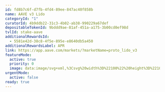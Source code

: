 ```yaml
---
id: fd8b7c6f-d7fb-4fd4-89ee-847ac40f858b
name: AAVE v3 Lido
categoryId: "1"
curatorId: 4b9ddb22-31c3-4b02-ab38-990229a67def
depositableTokenId: 9bddd9ae-81af-451a-a175-3b00cd0ef98d
tvlId: stake-aave
additionalRewardsId:
  - 5581e42d-38c8-4f5e-895e-e8640db5a450
additionalRewardsLabel: APR
link: https://app.aave.com/markets/?marketName=proto_lido_v3
featureMode:
  active: true
  priority: 0
  image: data:image/svg+xml,%3Csvg%20width%3D%22100%22%20height%3D%22100%22%20viewBox%3D%220%200%20100%20100%22%20fill%3D%22none%22%20xmlns%3D%22http%3A%2F%2Fwww.w3.org%2F2000%2Fsvg%22%3E%0A%3Cpath%20d%3D%22M78.091%2048.4123L54.1994%2062.3698C50.5657%2064.4915%2044.6576%2064.4915%2041.0005%2062.3698L16.9514%2048.4123C13.2943%2046.2885%2013.2752%2042.8493%2016.9089%2040.7256L40.8005%2026.768C44.4343%2024.6463%2050.3423%2024.6463%2053.9994%2026.768L78.0485%2040.7256C81.7056%2042.8493%2081.7248%2046.2885%2078.091%2048.4123Z%22%20fill%3D%22url(%23paint0_linear_16646_252000)%22%2F%3E%0A%3Cpath%20d%3D%22M80.7954%2044.7842C80.7933%2044.8308%2080.789%2044.8773%2080.7848%2044.9239C80.7805%2044.9641%2080.7741%2045.0043%2080.7699%2045.0445C80.7635%2045.091%2080.7571%2045.1376%2080.7486%2045.1841C80.7401%2045.2244%2080.7316%2045.2667%2080.7231%2045.3069C80.7125%2045.3513%2080.7018%2045.3979%2080.6891%2045.4423C80.6784%2045.4825%2080.6657%2045.5248%2080.6529%2045.565C80.638%2045.6095%2080.6232%2045.6539%2080.6083%2045.7005C80.5934%2045.7407%2080.5785%2045.7809%2080.5636%2045.8211C80.5445%2045.8676%2080.5254%2045.9142%2080.5041%2045.9629C80.4871%2046.0031%2080.468%2046.0412%2080.4488%2046.0793C80.4254%2046.1258%2080.4021%2046.1724%2080.3765%2046.2189C80.3553%2046.257%2080.3362%2046.2951%2080.3128%2046.3311C80.2809%2046.3861%2080.2468%2046.4411%2080.2107%2046.4961C80.1894%2046.53%2080.1682%2046.5638%2080.1448%2046.5956C80.1023%2046.6548%2080.0576%2046.7162%2080.013%2046.7755C79.9939%2046.8008%2079.9747%2046.8284%2079.9535%2046.8537C79.8791%2046.949%2079.7961%2047.0421%2079.7111%2047.1352C79.6898%2047.1585%2079.6664%2047.1817%2079.643%2047.205C79.575%2047.2749%2079.5048%2047.3447%2079.4304%2047.4145C79.3964%2047.4463%2079.3645%2047.478%2079.3284%2047.5076C79.2837%2047.5478%2079.2391%2047.5859%2079.1945%2047.624C79.1519%2047.66%2079.1094%2047.696%2079.0669%2047.7298C79.0201%2047.7679%2078.9712%2047.806%2078.9202%2047.8441C78.8755%2047.8779%2078.8288%2047.9139%2078.782%2047.9478C78.731%2047.9837%2078.6778%2048.0218%2078.6247%2048.0578C78.5758%2048.0917%2078.5269%2048.1255%2078.4758%2048.1594C78.4206%2048.1954%2078.3632%2048.2313%2078.3057%2048.2652C78.2335%2048.3096%2078.1633%2048.3541%2078.0889%2048.3964L78.0719%2054.2432L78.0889%2048.3985L54.2131%2062.2082L54.1769%2091.5707L54.2131%2062.2103C54.0727%2062.2907%2053.9303%2062.3669%2053.7836%2062.4431C53.7411%2062.4642%2053.6985%2062.4854%2053.6582%2062.5065C53.5433%2062.5637%2053.4285%2062.6166%2053.3116%2062.6695C53.2733%2062.6864%2053.2351%2062.7055%2053.1947%2062.7224C53.0416%2062.788%2052.8864%2062.8515%2052.7291%2062.9107C52.7014%2062.9213%2052.6738%2062.9298%2052.6461%2062.9403C52.5122%2062.989%2052.3783%2063.0377%2052.2401%2063.0821C52.1848%2063.1012%2052.1274%2063.1181%2052.0721%2063.1371C51.9977%2063.1604%2051.9212%2063.1837%2051.8446%2063.207C51.7808%2063.226%2051.717%2063.2451%2051.6511%2063.262C51.5746%2063.2832%2051.4959%2063.3043%2051.4194%2063.3234C51.3535%2063.3403%2051.2897%2063.3572%2051.2238%2063.372C51.1451%2063.3911%2051.0643%2063.4101%2050.9857%2063.4271C50.9198%2063.4419%2050.856%2063.4567%2050.7901%2063.4694C50.7093%2063.4863%2050.6264%2063.5011%2050.5456%2063.518C50.4839%2063.5307%2050.4223%2063.5413%2050.3585%2063.5519C50.1841%2063.5836%2050.0077%2063.6112%2049.8312%2063.6365C49.8057%2063.6408%2049.7802%2063.6429%2049.7568%2063.645C49.6016%2063.6662%2049.4485%2063.6831%2049.2912%2063.7C49.2317%2063.7064%2049.1721%2063.7127%2049.1147%2063.717C49.0148%2063.7254%2048.9149%2063.7339%2048.8128%2063.7424C48.7512%2063.7466%2048.6874%2063.7508%2048.6257%2063.755C48.5216%2063.7614%2048.4153%2063.7656%2048.3111%2063.7699C48.2537%2063.772%2048.1941%2063.7762%2048.1367%2063.7762C48.0453%2063.7783%2047.9539%2063.7804%2047.8646%2063.7804C47.8008%2063.7804%2047.737%2063.7826%2047.6732%2063.7826C47.5754%2063.7826%2047.4798%2063.7826%2047.382%2063.7804C47.3246%2063.7804%2047.2672%2063.7804%2047.2098%2063.7783C47.1205%2063.7762%2047.0312%2063.772%2046.9419%2063.7677C46.8802%2063.7656%2046.8186%2063.7635%2046.7569%2063.7593C46.6612%2063.755%2046.5656%2063.7466%2046.4699%2063.7402C46.4146%2063.736%2046.3593%2063.7339%2046.3062%2063.7297C46.1914%2063.7212%2046.0787%2063.7085%2045.9639%2063.6958C45.9277%2063.6916%2045.8916%2063.6894%2045.8576%2063.6852C45.7088%2063.6683%2045.5599%2063.6492%2045.4111%2063.6281C45.3877%2063.6238%2045.3643%2063.6217%2045.3409%2063.6175C45.2134%2063.5985%2045.0858%2063.5794%2044.9583%2063.5583C44.9051%2063.5498%2044.8541%2063.5392%2044.8009%2063.5286C44.7052%2063.5117%2044.6074%2063.4927%2044.5118%2063.4736C44.4607%2063.463%2044.4118%2063.4524%2044.3629%2063.4419C44.2588%2063.4186%2044.1546%2063.3953%2044.0504%2063.372C43.993%2063.3572%2043.9356%2063.3424%2043.8761%2063.3276C43.7825%2063.3043%2043.6869%2063.2789%2043.5933%2063.2535C43.5402%2063.2387%2043.487%2063.2239%2043.4339%2063.2091C43.285%2063.1668%2043.1383%2063.1202%2042.9938%2063.0737C42.9682%2063.0652%2042.9406%2063.0567%2042.9151%2063.0483C42.7471%2062.9911%2042.5834%2062.9319%2042.4218%2062.8684C42.3878%2062.8557%2042.3538%2062.8409%2042.3198%2062.8282C42.1093%2062.7436%2041.9031%2062.6547%2041.7011%2062.5595C41.682%2062.551%2041.6607%2062.5404%2041.6416%2062.5298C41.4311%2062.4283%2041.227%2062.3224%2041.0293%2062.2082L16.994%2048.3964C15.1549%2047.3405%2014.2365%2045.9523%2014.2407%2044.5684L14.1961%2076.7834C14.1918%2078.1673%2015.1103%2079.5555%2016.9493%2080.6114L16.9876%2050.1908L16.9493%2080.6136L40.9825%2094.4232C41.1802%2094.5375%2041.3864%2094.6433%2041.5948%2094.7449C41.6139%2094.7555%2041.6352%2094.7639%2041.6543%2094.7745C41.8563%2094.8697%2042.0625%2094.9586%2042.273%2095.0433C42.2922%2095.0496%2042.3092%2095.0602%2042.3262%2095.0665C42.3411%2095.0729%2042.3581%2095.0771%2042.3729%2095.0835C42.5345%2095.1469%2042.7004%2095.2062%2042.8662%2095.2633C42.8917%2095.2718%2042.9172%2095.2803%2042.9427%2095.2887C43.0873%2095.3374%2043.2361%2095.3818%2043.385%2095.4263C43.4105%2095.4326%2043.4339%2095.4411%2043.4594%2095.4495C43.487%2095.458%2043.5168%2095.4644%2043.5444%2095.4728C43.638%2095.4982%2043.7315%2095.5236%2043.8272%2095.5469C43.8846%2095.5617%2043.942%2095.5765%2043.9994%2095.5892C44.1036%2095.6146%2044.2077%2095.6379%2044.3119%2095.659C44.3523%2095.6675%2044.3906%2095.6781%2044.4289%2095.6865C44.4395%2095.6887%2044.4501%2095.6908%2044.4608%2095.6929C44.5564%2095.7119%2044.6542%2095.731%2044.7499%2095.7479C44.8009%2095.7564%2044.8541%2095.767%2044.9051%2095.7775C45.0327%2095.7987%2045.1602%2095.8199%2045.2878%2095.8368C45.3091%2095.8389%2045.3303%2095.8431%2045.3516%2095.8474C45.3516%2095.8474%2045.3537%2095.8474%2045.3558%2095.8474C45.5047%2095.8685%2045.6514%2095.8876%2045.8023%2095.9045C45.8384%2095.9087%2045.8746%2095.9109%2045.9086%2095.9151C46.0213%2095.9278%2046.1361%2095.9384%2046.2509%2095.9489C46.253%2095.9489%2046.2573%2095.9489%2046.2594%2095.9489C46.3126%2095.9532%2046.3657%2095.9553%2046.4189%2095.9595C46.5145%2095.9659%2046.6081%2095.9743%2046.7038%2095.9786C46.7675%2095.9828%2046.8313%2095.9828%2046.8951%2095.987C46.9823%2095.9913%2047.0694%2095.9955%2047.1566%2095.9976C47.163%2095.9976%2047.1715%2095.9976%2047.1779%2095.9976C47.2289%2095.9976%2047.2799%2095.9976%2047.331%2095.9976C47.4266%2095.9976%2047.5244%2095.9997%2047.6201%2095.9997C47.6839%2095.9997%2047.7477%2095.9997%2047.8114%2095.9976C47.9029%2095.9976%2047.9922%2095.9955%2048.0836%2095.9934C48.1006%2095.9934%2048.1176%2095.9934%2048.1346%2095.9934C48.1771%2095.9934%2048.2197%2095.9892%2048.2622%2095.987C48.3664%2095.9828%2048.4705%2095.9786%2048.5747%2095.9722C48.6385%2095.968%2048.7001%2095.9638%2048.7639%2095.9595C48.8639%2095.9532%2048.9638%2095.9447%2049.0637%2095.9341C49.0977%2095.9299%2049.1339%2095.9299%2049.1679%2095.9257C49.1913%2095.9235%2049.2168%2095.9193%2049.2402%2095.9172C49.3954%2095.9003%2049.5506%2095.8833%2049.7058%2095.8622C49.7313%2095.858%2049.7568%2095.8558%2049.7802%2095.8537C49.9567%2095.8283%2050.1331%2095.8008%2050.3075%2095.7691C50.3245%2095.767%2050.3393%2095.7648%2050.3564%2095.7606C50.4031%2095.7521%2050.4478%2095.7416%2050.4946%2095.7331C50.5775%2095.7183%2050.6583%2095.7014%2050.7391%2095.6844C50.805%2095.6717%2050.8709%2095.6569%2050.9368%2095.6421C51.0176%2095.6252%2051.0962%2095.6061%2051.1749%2095.5871C51.2408%2095.5723%2051.3046%2095.5554%2051.3705%2095.5384C51.4492%2095.5194%2051.5257%2095.4982%2051.6022%2095.4771C51.666%2095.4601%2051.7319%2095.4411%2051.7957%2095.422C51.8722%2095.3988%2051.9467%2095.3776%2052.0232%2095.3522C52.0551%2095.3416%2052.0891%2095.3332%2052.1231%2095.3226C52.1465%2095.3141%2052.1699%2095.3056%2052.1933%2095.2972C52.3294%2095.2527%2052.4633%2095.2062%2052.5972%2095.1554C52.6249%2095.1448%2052.6546%2095.1364%2052.6823%2095.1258C52.8396%2095.0665%2052.9948%2095.003%2053.1479%2094.9375C53.1883%2094.9205%2053.2266%2094.9015%2053.267%2094.8845C53.3839%2094.8316%2053.4987%2094.7787%2053.6135%2094.7216C53.656%2094.7004%2053.6985%2094.6793%2053.7411%2094.6581C53.8878%2094.5841%2054.0302%2094.5079%2054.1705%2094.4275L78.0485%2080.6178C78.0868%2080.5945%2078.125%2080.5712%2078.1612%2080.5501C78.1973%2080.5289%2078.2292%2080.5078%2078.2632%2080.4866C78.3206%2080.4506%2078.378%2080.4168%2078.4333%2080.3808C78.4843%2080.3469%2078.5332%2080.3131%2078.5821%2080.2792C78.6353%2080.2432%2078.6884%2080.2073%2078.7395%2080.1692C78.7862%2080.1353%2078.833%2080.0993%2078.8777%2080.0655C78.9266%2080.0274%2078.9755%2079.9893%2079.0244%2079.9512C79.069%2079.9152%2079.1115%2079.8814%2079.1519%2079.8454C79.1987%2079.8073%2079.2433%2079.7671%2079.2859%2079.729C79.3029%2079.7121%2079.3241%2079.6973%2079.3411%2079.6804C79.3581%2079.6656%2079.3709%2079.6486%2079.3879%2079.6338C79.4623%2079.564%2079.5325%2079.4941%2079.6005%2079.4243C79.6239%2079.401%2079.6473%2079.3778%2079.6686%2079.3545C79.7536%2079.2614%2079.8344%2079.1683%2079.9109%2079.073C79.9152%2079.0688%2079.9173%2079.0646%2079.9216%2079.0603C79.9386%2079.0392%2079.9535%2079.0159%2079.9705%2078.9947C80.0151%2078.9355%2080.0598%2078.8762%2080.1023%2078.8149C80.1257%2078.781%2080.1469%2078.7493%2080.1682%2078.7154C80.2043%2078.6604%2080.2383%2078.6054%2080.2702%2078.5504C80.2787%2078.5356%2080.2894%2078.5207%2080.2979%2078.5059C80.3106%2078.4826%2080.3213%2078.4615%2080.3319%2078.4382C80.3574%2078.3917%2080.3808%2078.3451%2080.4042%2078.2985C80.4233%2078.2605%2080.4425%2078.2202%2080.4595%2078.1822C80.4807%2078.1356%2080.4999%2078.0891%2080.519%2078.0404C80.5275%2078.0192%2080.5381%2077.9981%2080.5466%2077.9769C80.553%2077.9579%2080.5594%2077.9388%2080.5658%2077.9198C80.5828%2077.8753%2080.5955%2077.8309%2080.6104%2077.7843C80.6232%2077.7441%2080.6359%2077.7018%2080.6466%2077.6616C80.6593%2077.6172%2080.6699%2077.5706%2080.6806%2077.5262C80.687%2077.5008%2080.6933%2077.4775%2080.6976%2077.4521C80.7018%2077.4352%2080.7018%2077.4182%2080.7061%2077.4034C80.7146%2077.3569%2080.721%2077.3103%2080.7273%2077.2638C80.7337%2077.2236%2080.738%2077.1834%2080.7422%2077.141C80.7465%2077.0945%2080.7507%2077.0479%2080.7529%2077.0014C80.7529%2076.9739%2080.7571%2076.9464%2080.7592%2076.9188C80.7592%2076.8913%2080.7592%2076.8638%2080.7592%2076.8363L80.8039%2044.6213C80.8039%2044.6763%2080.7996%2044.7292%2080.7975%2044.7842H80.7954Z%22%20fill%3D%22url(%23paint1_linear_16646_252000)%22%2F%3E%0A%3Cpath%20d%3D%22M77.1782%2031.6537C77.1782%2031.8059%2077.168%2031.9581%2077.1578%2032.1069C77.151%2032.2353%2077.1442%2032.3672%2077.1306%2032.4957C77.1204%2032.6073%2077.1034%2032.7223%2077.0864%2032.8339C77.0695%2032.9624%2077.0491%2033.0909%2077.0253%2033.2193C77.0049%2033.3343%2076.9777%2033.4459%2076.9539%2033.5609C76.9267%2033.686%2076.8961%2033.8111%2076.8622%2033.9362C76.8316%2034.0512%2076.7976%2034.1628%2076.7636%2034.2777C76.7262%2034.4028%2076.6854%2034.528%2076.6379%2034.6497C76.5971%2034.7613%2076.5563%2034.8729%2076.5121%2034.9845C76.4612%2035.1163%2076.4034%2035.2448%2076.3456%2035.3767C76.298%2035.4849%2076.2471%2035.5931%2076.1927%2035.7013C76.1281%2035.8298%2076.0601%2035.9583%2075.9922%2036.0902C75.9344%2036.195%2075.8766%2036.2998%2075.8189%2036.4013C75.7305%2036.5534%2075.632%2036.7056%2075.5334%2036.8578C75.4722%2036.9491%2075.4145%2037.0438%2075.3533%2037.1351C75.2377%2037.3041%2075.112%2037.4698%2074.9863%2037.6355C74.9285%2037.7133%2074.8741%2037.791%2074.813%2037.8688C74.7824%2037.906%2074.7518%2037.9398%2074.7246%2037.977C74.5887%2038.1427%2074.4493%2038.305%2074.3032%2038.4707C74.2624%2038.5147%2074.225%2038.562%2074.1809%2038.606C74.0075%2038.7953%2073.8274%2038.9813%2073.6405%2039.1673C73.6065%2039.2011%2073.5726%2039.2315%2073.5352%2039.2654C73.3925%2039.404%2073.2429%2039.5393%2073.09%2039.6779C72.9677%2039.7861%2072.8419%2039.8943%2072.7162%2040.0025C72.5972%2040.1006%2072.4817%2040.202%2072.3594%2040.3001C72.2268%2040.4049%2072.0909%2040.5131%2071.9516%2040.6179C71.8258%2040.716%2071.6967%2040.8107%2071.5675%2040.9054C71.4248%2041.0102%2071.2787%2041.1116%2071.1292%2041.2131C70.9932%2041.3077%2070.8573%2041.399%2070.7146%2041.4903C70.5616%2041.5918%2070.4019%2041.6898%2070.2456%2041.7879C70.0485%2041.9096%2069.8514%2042.0348%2069.6441%2042.1531C69.2567%2042.3763%2068.8557%2042.5893%2068.4513%2042.7956C68.3357%2042.8564%2068.2168%2042.9139%2068.0978%2042.9714C67.7818%2043.127%2067.4623%2043.2757%2067.1361%2043.4211C67.0274%2043.4685%2066.9186%2043.5192%2066.8065%2043.5699C66.3817%2043.7525%2065.9501%2043.9284%2065.5117%2044.0941C65.4335%2044.1245%2065.3554%2044.1482%2065.2772%2044.1786C64.9068%2044.3172%2064.5296%2044.4457%2064.1524%2044.5708C63.996%2044.6216%2063.8397%2044.6723%2063.6834%2044.723C63.4761%2044.7872%2063.2654%2044.8515%2063.0513%2044.9157C62.8712%2044.9665%2062.6945%2045.0206%2062.5144%2045.0679C62.3003%2045.1254%2062.0862%2045.1829%2061.8687%2045.2404C61.6886%2045.2877%2061.5051%2045.3317%2061.3249%2045.3756C61.1041%2045.4297%2060.8832%2045.4771%2060.6623%2045.5278C60.4788%2045.5684%2060.2986%2045.6089%2060.1151%2045.6461C59.8909%2045.6935%2059.6632%2045.7374%2059.4355%2045.778C59.2622%2045.8118%2059.0888%2045.8456%2058.9155%2045.8761C58.4296%2045.9606%2057.9402%2046.0418%2057.4474%2046.1094C57.3761%2046.1195%2057.3081%2046.1263%2057.2367%2046.1364C56.8086%2046.1939%2056.377%2046.2446%2055.9454%2046.2886C55.7823%2046.3055%2055.6157%2046.3224%2055.4492%2046.3359C55.1706%2046.363%2054.8919%2046.3833%2054.6132%2046.4036C54.4399%2046.4171%2054.2632%2046.4306%2054.0899%2046.4408C53.7976%2046.4577%2053.5088%2046.4712%2053.2165%2046.4847C53.0534%2046.4915%2052.8903%2046.4983%2052.7271%2046.505C52.4757%2046.5118%2052.2208%2046.5152%2051.9693%2046.5185C51.7926%2046.5185%2051.6159%2046.5253%2051.4392%2046.5253C51.1707%2046.5253%2050.8988%2046.5219%2050.6304%2046.5185C50.4707%2046.5185%2050.3109%2046.5185%2050.1512%2046.5118C49.9031%2046.505%2049.6551%2046.4949%2049.407%2046.4813C49.2337%2046.4746%2049.0637%2046.4678%2048.8904%2046.4611C48.622%2046.4475%2048.3569%2046.4272%2048.0884%2046.407C47.9355%2046.3968%2047.7826%2046.3867%2047.633%2046.3765C47.3068%2046.3495%2046.984%2046.3157%2046.6577%2046.2818C46.566%2046.2717%2046.4742%2046.2649%2046.3859%2046.2548C45.9713%2046.2074%2045.5567%2046.1567%2045.1455%2046.0992C45.0775%2046.0891%2045.0095%2046.079%2044.9416%2046.0688C44.5915%2046.0181%2044.2415%2045.964%2043.8915%2045.9031C43.7453%2045.8794%2043.5992%2045.849%2043.4497%2045.822C43.1812%2045.7746%2042.9161%2045.7239%2042.6511%2045.6698C42.5117%2045.6427%2042.3724%2045.6089%2042.2365%2045.5785C41.9442%2045.5143%2041.652%2045.45%2041.3631%2045.3824C41.2034%2045.3452%2041.0437%2045.3012%2040.8839%2045.264C40.6189%2045.1964%2040.3572%2045.1288%2040.0955%2045.0578C39.946%2045.0172%2039.7999%2044.9732%2039.6537%2044.9326C39.2391%2044.8143%2038.8313%2044.6858%2038.4269%2044.5539C38.3556%2044.5303%2038.2842%2044.51%2038.2128%2044.4863C37.7473%2044.3307%2037.2919%2044.1617%2036.8433%2043.9892C36.6598%2043.9182%2036.4797%2043.8438%2036.2996%2043.7694C36.1568%2043.7119%2036.0107%2043.6511%2035.868%2043.5902C35.6641%2043.5023%2035.467%2043.4144%2035.2665%2043.3231C35.1339%2043.2622%2035.0014%2043.2047%2034.8723%2043.1439C34.6548%2043.0424%2034.4407%2042.9342%2034.2266%2042.826C34.1212%2042.7719%2034.0125%2042.7212%2033.9071%2042.6671C33.5911%2042.5014%2033.2785%2042.3323%2032.9726%2042.1565C29.4553%2040.1378%2027.1512%2037.6828%2026.057%2035.096C25.8565%2034.626%2025.7002%2034.1492%2025.5812%2033.6725C25.5234%2033.4324%2025.4725%2033.1957%2025.4317%2032.9556C25.3535%2032.4754%2025.3127%2031.9953%2025.3161%2031.5117L25.2448%2056.0441C25.2346%2059.8955%2027.7867%2063.7503%2032.9012%2066.6888C33.2071%2066.8647%2033.5197%2067.0337%2033.8358%2067.1994C33.9411%2067.2535%2034.0499%2067.3042%2034.1552%2067.3583C34.3693%2067.4666%2034.5834%2067.5748%2034.8009%2067.6762C34.93%2067.7371%2035.0626%2067.7946%2035.1951%2067.8554C35.3956%2067.9467%2035.5927%2068.038%2035.7966%2068.1225C35.9394%2068.1834%2036.0821%2068.2409%2036.2282%2068.3018C36.3675%2068.3592%2036.5001%2068.4167%2036.6394%2068.4708C36.6836%2068.4877%2036.7278%2068.5013%2036.7719%2068.5182C37.2239%2068.694%2037.6793%2068.8597%2038.1415%2069.0152C38.2128%2069.0389%2038.2842%2069.0592%2038.3556%2069.0829C38.76%2069.2148%2039.1678%2069.3433%2039.5824%2069.4616C39.6503%2069.4819%2039.7183%2069.5056%2039.7863%2069.5258C39.8644%2069.5495%2039.946%2069.5664%2040.0242%2069.5901C40.2858%2069.6611%2040.5475%2069.7321%2040.8126%2069.7964C40.9723%2069.8369%2041.132%2069.8775%2041.2917%2069.9147C41.5806%2069.9823%2041.8729%2070.0466%2042.1651%2070.1108C42.2739%2070.1345%2042.3826%2070.1616%2042.4914%2070.1852C42.5219%2070.192%2042.5525%2070.1954%2042.5797%2070.2021C42.8448%2070.2562%2043.1132%2070.3036%2043.3783%2070.3543C43.5244%2070.3814%2043.6706%2070.4118%2043.8167%2070.4355C44.1633%2070.4963%2044.5134%2070.5504%2044.8668%2070.6011C44.9314%2070.6113%2044.9959%2070.6214%2045.0605%2070.6316C45.0605%2070.6316%2045.0673%2070.6316%2045.0707%2070.6316C45.4819%2070.6891%2045.8965%2070.7432%2046.3111%2070.7871C46.4096%2070.7973%2046.5082%2070.804%2046.6067%2070.8176C46.9228%2070.8514%2047.2388%2070.8818%2047.5583%2070.9089C47.5651%2070.9089%2047.5753%2070.9089%2047.5821%2070.9089C47.7248%2070.919%2047.8709%2070.9291%2048.0137%2070.9393C48.2821%2070.9596%2048.5472%2070.9799%2048.8157%2070.9934C48.989%2071.0035%2049.1589%2071.0069%2049.3322%2071.0137C49.5803%2071.0238%2049.8284%2071.0373%2050.0764%2071.0441C50.0968%2071.0441%2050.1172%2071.0441%2050.1376%2071.0441C50.2769%2071.0475%2050.4163%2071.0441%2050.5556%2071.0475C50.8241%2071.0509%2051.0959%2071.0576%2051.3644%2071.0543C51.5411%2071.0543%2051.7178%2071.0509%2051.8946%2071.0475C52.146%2071.0441%2052.3975%2071.0407%2052.6524%2071.034C52.7%2071.034%2052.7441%2071.034%2052.7917%2071.034C52.9107%2071.0306%2053.0262%2071.0204%2053.1451%2071.0171C53.4374%2071.0035%2053.7263%2070.99%2054.0185%2070.9731C54.1952%2070.963%2054.3686%2070.9494%2054.5419%2070.9359C54.8205%2070.9156%2055.0992%2070.8919%2055.3779%2070.8683C55.4764%2070.8581%2055.5716%2070.8548%2055.6701%2070.8446C55.7381%2070.8378%2055.806%2070.8277%2055.874%2070.8209C56.3056%2070.777%2056.7372%2070.7263%2057.1654%2070.6688C57.2367%2070.6586%2057.3081%2070.6519%2057.3761%2070.6417C57.8688%2070.5741%2058.3582%2070.4929%2058.8442%2070.4084C58.8883%2070.4016%2058.9359%2070.3949%2058.9801%2070.3881C59.1092%2070.3644%2059.235%2070.3374%2059.3641%2070.3137C59.5918%2070.2698%2059.8195%2070.2258%2060.0438%2070.1818C60.2273%2070.1446%2060.4108%2070.1041%2060.5943%2070.0635C60.8152%2070.0128%2061.0361%2069.9654%2061.257%2069.9113C61.4405%2069.8674%2061.6206%2069.82%2061.8007%2069.7761C62.0182%2069.722%2062.2323%2069.6645%2062.4464%2069.6036C62.6265%2069.5529%2062.8066%2069.5022%2062.9833%2069.4515C63.194%2069.3906%2063.4047%2069.3263%2063.6154%2069.2587C63.7072%2069.2317%2063.7989%2069.2046%2063.8907%2069.1742C63.9553%2069.1539%2064.0198%2069.1268%2064.0844%2069.1065C64.465%2068.9814%2064.8388%2068.8496%2065.2093%2068.7143C65.2874%2068.6872%2065.3656%2068.6602%2065.4437%2068.6298C65.8821%2068.4641%2066.3137%2068.2882%2066.7385%2068.1056C66.8507%2068.0583%2066.956%2068.0076%2067.0681%2067.9569C67.3944%2067.8115%2067.7138%2067.6627%2068.0299%2067.5071C68.1488%2067.4496%2068.2678%2067.3922%2068.3833%2067.3313C68.7877%2067.125%2069.1887%2066.912%2069.5761%2066.6888C69.6815%2066.628%2069.7868%2066.5637%2069.8922%2066.5028C69.9907%2066.4454%2070.0825%2066.3811%2070.1776%2066.3236C70.3373%2066.2256%2070.4937%2066.1275%2070.6466%2066.0261C70.7893%2065.9348%2070.9253%2065.8401%2071.0612%2065.7454C71.2107%2065.644%2071.3568%2065.5425%2071.4996%2065.4377C71.6321%2065.343%2071.7579%2065.2449%2071.887%2065.1503C72.0229%2065.0454%2072.1623%2064.9406%2072.2914%2064.8358C72.4137%2064.7377%2072.5327%2064.6397%2072.6482%2064.5382C72.774%2064.43%2072.8997%2064.3218%2073.022%2064.2136C73.073%2064.1696%2073.1274%2064.1257%2073.175%2064.0784C73.2735%2063.9871%2073.3687%2063.8924%2073.4672%2063.8011C73.5012%2063.7673%2073.5386%2063.7368%2073.5726%2063.703C73.7595%2063.517%2073.9396%2063.3311%2074.1129%2063.1417C74.1537%2063.0977%2074.1945%2063.0504%2074.2352%2063.0064C74.3814%2062.8441%2074.5207%2062.6784%2074.6566%2062.5127C74.6872%2062.4755%2074.7178%2062.4417%2074.745%2062.4045C74.7586%2062.3876%2074.7722%2062.3707%2074.7858%2062.3538C74.8333%2062.293%2074.8741%2062.2321%2074.9217%2062.1712C75.0474%2062.0055%2075.1732%2061.8398%2075.2887%2061.6708C75.3533%2061.5795%2075.4111%2061.4848%2075.4688%2061.3935C75.5674%2061.2413%2075.6625%2061.0892%2075.7543%2060.937C75.7781%2060.8964%2075.8087%2060.8525%2075.8325%2060.8119C75.8664%2060.751%2075.897%2060.6868%2075.931%2060.6225C76.0024%2060.494%2076.0669%2060.3655%2076.1315%2060.2337C76.1859%2060.1254%2076.2369%2060.0172%2076.2844%2059.909C76.3422%2059.7805%2076.3966%2059.6487%2076.451%2059.5168C76.4747%2059.4593%2076.5019%2059.4018%2076.5257%2059.341C76.5461%2059.2869%2076.5597%2059.2361%2076.5767%2059.182C76.6209%2059.0569%2076.6617%2058.9318%2076.7024%2058.8067C76.7364%2058.6917%2076.7704%2058.5801%2076.801%2058.4652C76.835%2058.34%2076.8656%2058.2149%2076.8927%2058.0898C76.9097%2058.0222%2076.9301%2057.9546%2076.9437%2057.8869C76.9539%2057.8396%2076.9573%2057.7956%2076.9641%2057.7483C76.9879%2057.6198%2077.0083%2057.4913%2077.0253%2057.3628C77.0423%2057.2512%2077.0559%2057.1363%2077.0695%2057.0247C77.083%2056.8962%2077.0898%2056.7643%2077.0966%2056.6358C77.1%2056.5614%2077.1102%2056.4836%2077.1136%2056.4092C77.1136%2056.3349%2077.117%2056.2571%2077.117%2056.1827L77.1884%2031.6504L77.1782%2031.6537Z%22%20fill%3D%22url(%23paint2_linear_16646_252000)%22%2F%3E%0A%3Cpath%20d%3D%22M69.5253%2021.0087C59.3642%2015.169%2042.9401%2015.169%2032.8436%2021.0087C27.8039%2023.9235%2025.2925%2027.7412%2025.3061%2031.5622C25.3061%2031.7955%2025.3163%2032.0254%2025.3367%2032.2554C25.3469%2032.3737%2025.3571%2032.4921%2025.3741%2032.6138C25.391%2032.7626%2025.4148%2032.9148%2025.442%2033.0635C25.4556%2033.1515%2025.476%2033.2428%2025.493%2033.3307C25.5406%2033.5708%2025.6017%2033.8075%2025.6731%2034.0442C25.7411%2034.2775%2025.8192%2034.5074%2025.9042%2034.7374C25.9484%2034.8523%2025.9959%2034.9707%2026.0469%2035.089C26.0537%2035.1059%2026.0605%2035.1262%2026.0707%2035.1431C26.0979%2035.2108%2026.1319%2035.2818%2026.1625%2035.3494C26.1964%2035.4238%2026.2304%2035.4982%2026.2678%2035.5726C26.329%2035.7044%2026.397%2035.8363%2026.4717%2035.9716C26.5261%2036.0764%2026.5873%2036.1846%2026.6484%2036.2928C26.6552%2036.2996%2026.6586%2036.3063%2026.662%2036.3131C26.7334%2036.4382%2026.8115%2036.5667%2026.8931%2036.6918C26.9509%2036.7831%2027.0087%2036.8744%2027.0698%2036.9623C27.148%2037.0807%2027.2261%2037.1957%2027.3111%2037.3106C27.4029%2037.4391%2027.498%2037.5642%2027.5966%2037.6927C27.6747%2037.7874%2027.7495%2037.8855%2027.8311%2037.9802C27.8378%2037.9869%2027.8446%2037.9971%2027.8514%2038.0038C27.9534%2038.1323%2028.0621%2038.254%2028.1777%2038.3825C28.7826%2039.0622%2029.4826%2039.7182%2030.2813%2040.3505C30.373%2040.4215%2030.4614%2040.4892%2030.5531%2040.5602C30.9167%2040.8375%2031.3008%2041.1114%2031.7018%2041.3751C31.8105%2041.4495%2031.9227%2041.5205%2032.0348%2041.5915C32.3339%2041.7843%2032.6431%2041.9702%2032.9625%2042.1528C33.2786%2042.3354%2033.6048%2042.5113%2033.9345%2042.6837C34.1316%2042.7852%2034.3355%2042.89%2034.5394%2042.9847C34.6447%2043.0388%2034.7535%2043.0895%2034.8622%2043.1402C34.9914%2043.2011%2035.1273%2043.2586%2035.2564%2043.3194C35.2904%2043.333%2035.321%2043.3465%2035.355%2043.3634C35.6166%2043.4817%2035.8817%2043.5967%2036.1536%2043.7083C36.1978%2043.7286%2036.2453%2043.7489%2036.2895%2043.7658C36.4696%2043.8402%2036.6531%2043.9146%2036.8367%2043.9856C37.0609%2044.0735%2037.2886%2044.158%2037.5163%2044.2392C37.6013%2044.2696%2037.6862%2044.3001%2037.7712%2044.3305C37.8663%2044.3643%2037.9581%2044.3981%2038.0533%2044.4286C38.1042%2044.4455%2038.1552%2044.4657%2038.2062%2044.4827C38.2775%2044.5063%2038.3489%2044.5266%2038.4203%2044.5503C38.4373%2044.557%2038.4543%2044.5604%2038.4679%2044.5638C38.8145%2044.6788%2039.1645%2044.787%2039.5179%2044.8918C39.5621%2044.9053%2039.6029%2044.9189%2039.6471%2044.9324C39.7422%2044.9594%2039.8374%2044.9865%2039.9325%2045.0135C40.1976%2045.0879%2040.4627%2045.1556%2040.7311%2045.2266C40.7821%2045.2367%2040.8297%2045.2502%2040.8773%2045.2638C41.037%2045.3043%2041.1967%2045.3449%2041.3598%2045.3855C41.6487%2045.4531%2041.9376%2045.5174%2042.2298%2045.5816C42.3691%2045.6087%2042.5085%2045.6425%2042.6478%2045.6695C42.9129%2045.7236%2043.178%2045.7744%2043.4464%2045.8217C43.5212%2045.8352%2043.5925%2045.8488%2043.6639%2045.8623C43.7353%2045.8758%2043.81%2045.8893%2043.8848%2045.9029C44.0581%2045.9333%2044.2348%2045.9637%2044.4115%2045.9908C44.5849%2046.0178%2044.7582%2046.0415%2044.9349%2046.0685C45.0029%2046.0787%2045.0708%2046.0888%2045.1388%2046.099C45.3427%2046.1294%2045.55%2046.1565%2045.7573%2046.1835C45.883%2046.197%2046.0088%2046.2139%2046.1345%2046.2275C46.2602%2046.2444%2046.386%2046.2579%2046.5117%2046.2681C46.5593%2046.2748%2046.6035%2046.2782%2046.6511%2046.2816C46.8142%2046.2985%2046.9773%2046.3154%2047.137%2046.3323C47.3001%2046.3458%2047.4633%2046.3627%2047.6264%2046.3763C47.7011%2046.383%2047.7793%2046.3864%2047.8541%2046.3932C47.9288%2046.3999%2048.007%2046.4067%2048.0818%2046.4101C48.2925%2046.4236%2048.4997%2046.4371%2048.707%2046.4507C48.8022%2046.4574%2048.8974%2046.4642%2048.9925%2046.4676C49.0163%2046.4676%2049.0401%2046.4676%2049.0639%2046.4676C49.3018%2046.4811%2049.5362%2046.4912%2049.7741%2046.498C49.8965%2046.5014%2050.0188%2046.5048%2050.1445%2046.5081C50.5388%2046.5183%2050.9296%2046.525%2051.3238%2046.525C51.4495%2046.525%2051.5753%2046.525%2051.701%2046.5217C51.7893%2046.5183%2051.8777%2046.5183%2051.9661%2046.5183C52.0918%2046.5183%2052.2175%2046.5149%2052.3433%2046.5115C52.469%2046.5115%2052.5948%2046.5048%2052.7239%2046.5014C53.0331%2046.4946%2053.3424%2046.4811%2053.6516%2046.4642C53.9099%2046.4507%2054.1716%2046.4371%2054.4299%2046.4168C54.491%2046.4135%2054.5522%2046.4101%2054.6134%2046.4033C54.892%2046.383%2055.1707%2046.3594%2055.446%2046.3323C55.6125%2046.3188%2055.779%2046.3019%2055.9421%2046.285C56.1562%2046.2613%2056.3737%2046.241%2056.5878%2046.2139C56.8053%2046.1869%2057.0194%2046.1598%2057.2335%2046.1328C57.332%2046.1193%2057.4306%2046.1057%2057.5291%2046.0922C57.7466%2046.0618%2057.9641%2046.028%2058.1816%2045.9942C58.4263%2045.957%2058.671%2045.9164%2058.9123%2045.8724C59.0856%2045.842%2059.2589%2045.8082%2059.4322%2045.7744C59.5478%2045.7541%2059.6599%2045.7304%2059.772%2045.7101C59.8876%2045.6864%2059.9997%2045.6662%2060.1119%2045.6425C60.2954%2045.6053%2060.4789%2045.5613%2060.6624%2045.5208C60.8799%2045.4734%2061.1008%2045.4227%2061.3149%2045.372C61.3217%2045.3754%2061.3251%2045.372%2061.3285%2045.372C61.5086%2045.328%2061.6887%2045.2807%2061.8688%2045.2333C62.0829%2045.1792%2062.3004%2045.1217%2062.5145%2045.0609C62.6946%2045.0135%2062.8747%2044.9628%2063.0514%2044.9087C63.1092%2044.8918%2063.1636%2044.8749%2063.2214%2044.858C63.2927%2044.8377%2063.3641%2044.814%2063.4355%2044.7904C63.517%2044.7667%2063.602%2044.743%2063.6835%2044.716C63.7787%2044.6855%2063.8772%2044.6551%2063.9724%2044.6247C64.0064%2044.6145%2064.0404%2044.601%2064.0743%2044.5909C64.1015%2044.5841%2064.1253%2044.574%2064.1525%2044.5672C64.3428%2044.5029%2064.5297%2044.4421%2064.72%2044.3744C64.9477%2044.3001%2065.172%2044.2189%2065.3963%2044.131C65.4337%2044.1175%2065.4745%2044.1039%2065.5118%2044.087C65.522%2044.0836%2065.5288%2044.0803%2065.539%2044.0769C65.9672%2043.9146%2066.392%2043.7455%2066.8066%2043.5629C66.9154%2043.5156%2067.0241%2043.4648%2067.1362%2043.4175C67.3809%2043.3093%2067.6222%2043.1909%2067.8635%2043.076C68.0504%2042.9847%2068.2373%2042.9001%2068.4174%2042.8055C68.4276%2042.8021%2068.4378%2042.7953%2068.448%2042.7919C68.8558%2042.5823%2069.2568%2042.3726%2069.6442%2042.1461C69.7768%2042.0717%2069.9025%2041.9905%2070.0316%2041.9128C70.103%2041.8688%2070.1744%2041.8248%2070.2457%2041.7809C70.4021%2041.6828%2070.5618%2041.5848%2070.7147%2041.4833C70.854%2041.3954%2070.9934%2041.3041%2071.1293%2041.206C71.2788%2041.1046%2071.4249%2041.0032%2071.5677%2040.8983C71.6322%2040.851%2071.7002%2040.8036%2071.7614%2040.7563C71.826%2040.709%2071.8905%2040.6616%2071.9517%2040.6109C72.091%2040.5061%2072.227%2040.4013%2072.3595%2040.2964C72.4818%2040.1984%2072.6008%2040.0969%2072.7163%2039.9989C72.7299%2039.9887%2072.7435%2039.9752%2072.7571%2039.9651C72.9508%2039.8027%2073.1377%2039.6371%2073.3178%2039.468C73.43%2039.3665%2073.5353%2039.2651%2073.6407%2039.1637C73.7358%2039.0724%2073.8276%2038.9777%2073.9159%2038.883C73.9941%2038.8052%2074.0689%2038.7241%2074.1436%2038.6429C74.1946%2038.5922%2074.2422%2038.5381%2074.2898%2038.484C74.2932%2038.4772%2074.2999%2038.4738%2074.3033%2038.4671C74.4495%2038.3048%2074.5888%2038.1425%2074.7247%2037.9768C74.7893%2037.9024%2074.8471%2037.828%2074.9014%2037.7536C74.9558%2037.6826%2075.0068%2037.6116%2075.0578%2037.5406C75.0578%2037.5338%2075.0646%2037.5304%2075.068%2037.5237C75.085%2037.5%2075.102%2037.4729%2075.1223%2037.4493C75.1393%2037.429%2075.1563%2037.4053%2075.1733%2037.385C75.2345%2037.3005%2075.2957%2037.2193%2075.3534%2037.1348C75.3602%2037.1246%2075.367%2037.1111%2075.3772%2037.101C75.4146%2037.0469%2075.4486%2036.9928%2075.486%2036.9353C75.503%2036.9116%2075.52%2036.8846%2075.5369%2036.8609C75.6355%2036.7087%2075.7306%2036.5566%2075.819%2036.401C75.819%2036.401%2075.819%2036.3976%2075.8224%2036.3976C75.8666%2036.3199%2075.9108%2036.2421%2075.9515%2036.1643C75.9685%2036.1406%2075.9821%2036.1136%2075.9957%2036.0899C76.0637%2035.9614%2076.1317%2035.8296%2076.1962%2035.7011C76.203%2035.6842%2076.2098%2035.6706%2076.2166%2035.6537C76.2574%2035.5759%2076.2948%2035.4982%2076.3288%2035.4204C76.3356%2035.4035%2076.3424%2035.39%2076.3491%2035.3764C76.4069%2035.2446%2076.4613%2035.1161%2076.5157%2034.9842C76.5259%2034.9605%2076.5327%2034.9369%2076.5428%2034.9098C76.5768%2034.8253%2076.6108%2034.7374%2076.6414%2034.6528C76.6856%2034.5277%2076.7264%2034.4026%2076.7671%2034.2775C76.7773%2034.2369%2076.7875%2034.1997%2076.8011%2034.1625C76.8045%2034.149%2076.8079%2034.1355%2076.8113%2034.1219C76.8453%2034.0137%2076.8759%2033.8988%2076.8997%2033.7905C76.8997%2033.7905%2076.9008%2033.7883%2076.9031%2033.7838C76.9201%2033.7094%2076.9405%2033.635%2076.9574%2033.5606C76.9642%2033.5302%2076.971%2033.4964%2076.9778%2033.4659C77.0152%2033.2867%2077.0492%2033.1041%2077.0764%2032.9249C77.0764%2032.8945%2077.0866%2032.8607%2077.09%2032.8302C77.0968%2032.793%2077.1002%2032.7558%2077.1036%2032.7186C77.1274%2032.5428%2077.1444%2032.367%2077.1545%2032.1911C77.1579%2032.1607%2077.1613%2032.1303%2077.1613%2032.1032C77.1681%2031.9849%2077.1749%2031.8699%2077.1783%2031.7549C77.1817%2031.7346%2077.1817%2031.7245%2077.1817%2031.7042V31.6907C77.2089%2027.8257%2074.6568%2023.9539%2069.5253%2021.0053V21.0087ZM52.6219%2029.5976C51.3136%2030.6492%2048.7614%2030.8893%2046.9297%2030.1318C46.7462%2030.0541%2046.5797%2029.9729%2046.4268%2029.885C45.03%2029.0836%2044.8058%2027.7986%2045.9884%2026.8485C47.3001%2025.7934%2049.8489%2025.5534%2051.6806%2026.3142C51.8641%2026.392%2052.0306%2026.4731%2052.1869%2026.561C53.5803%2027.3624%2053.8046%2028.6474%2052.6219%2029.5976ZM60.19%2033.9427C58.8783%2034.9977%2056.3261%2035.2344%2054.4944%2034.477C54.3143%2034.4026%2054.1444%2034.3181%2053.9915%2034.2301C52.5947%2033.4287%2052.3705%2032.1438%2053.5531%2031.1936C54.8648%2030.1386%2057.4136%2029.9019%2059.2453%2030.6593C59.4288%2030.7371%2059.5953%2030.8183%2059.7483%2030.9062C61.145%2031.7076%2061.3693%2032.9959%2060.19%2033.9427ZM64.7778%2040.0327L61.1416%2037.943C67.1023%2034.4973%2067.2314%2028.9991%2061.3421%2025.6142C55.4562%2022.2328%2045.9136%2022.3275%2039.9529%2025.7732L36.3201%2023.6834C44.2722%2019.0847%2057.0942%2019.0137%2064.9545%2023.5279C72.8115%2028.0421%2072.7333%2035.4339%2064.7778%2040.0327Z%22%20fill%3D%22%23A07FFF%22%2F%3E%0A%3Cpath%20d%3D%22M60.1901%2033.9432C58.8783%2034.9983%2056.3262%2035.235%2054.4945%2034.4775C54.3144%2034.4031%2054.1445%2034.3186%2053.9915%2034.2307C52.5948%2033.4293%2052.3705%2032.1443%2053.5531%2031.1941C54.8649%2030.1391%2057.4137%2029.9024%2059.2454%2030.6599C59.4289%2030.7376%2059.5954%2030.8188%2059.7483%2030.9067C61.145%2031.7081%2061.3693%2032.9964%2060.1901%2033.9432Z%22%20fill%3D%22white%22%2F%3E%0A%3Cpath%20d%3D%22M52.6219%2029.598C51.3135%2030.6497%2048.7614%2030.8897%2046.9297%2030.1323C46.7462%2030.0545%2046.5796%2029.9734%2046.4267%2029.8855C45.03%2029.0841%2044.8057%2027.7991%2045.9883%2026.8489C47.3001%2025.7939%2049.8488%2025.5538%2051.6805%2026.3147C51.8641%2026.3924%2052.0306%2026.4736%2052.1869%2026.5615C53.5802%2027.3629%2053.8045%2028.6478%2052.6219%2029.598Z%22%20fill%3D%22white%22%2F%3E%0A%3Cpath%20d%3D%22M64.7776%2040.0324L61.1414%2037.9427C67.1021%2034.497%2067.2312%2028.9988%2061.3419%2025.614C55.456%2022.2325%2045.9135%2022.3272%2039.9528%2025.7729L36.3199%2023.6832C44.2721%2019.0844%2057.094%2019.0134%2064.9544%2023.5276C72.8113%2028.0418%2072.7332%2035.4337%2064.7776%2040.0324Z%22%20fill%3D%22white%22%2F%3E%0A%3Cellipse%20cx%3D%2247.0784%22%20cy%3D%2225.1765%22%20rx%3D%2232.8824%22%20ry%3D%2215.1765%22%20fill%3D%22url(%23paint3_linear_16646_252000)%22%2F%3E%0A%3Cellipse%20cx%3D%2247.0784%22%20cy%3D%2236.1374%22%20rx%3D%2232.8824%22%20ry%3D%2215.1765%22%20fill%3D%22url(%23paint4_linear_16646_252000)%22%2F%3E%0A%3Cdefs%3E%0A%3ClinearGradient%20id%3D%22paint0_linear_16646_252000%22%20x1%3D%2247.5%22%20y1%3D%2225.1768%22%20x2%3D%2247.5%22%20y2%3D%2263.9611%22%20gradientUnits%3D%22userSpaceOnUse%22%3E%0A%3Cstop%20stop-color%3D%22%239391F7%22%20stop-opacity%3D%220.8%22%2F%3E%0A%3Cstop%20offset%3D%221%22%20stop-color%3D%22%23605DFF%22%20stop-opacity%3D%220.3%22%2F%3E%0A%3C%2FlinearGradient%3E%0A%3ClinearGradient%20id%3D%22paint1_linear_16646_252000%22%20x1%3D%2247.5%22%20y1%3D%2244.5684%22%20x2%3D%2247.9998%22%20y2%3D%2299.5%22%20gradientUnits%3D%22userSpaceOnUse%22%3E%0A%3Cstop%20stop-color%3D%22%23915DFF%22%2F%3E%0A%3Cstop%20offset%3D%221%22%20stop-color%3D%22%23605DFF%22%20stop-opacity%3D%220%22%2F%3E%0A%3C%2FlinearGradient%3E%0A%3ClinearGradient%20id%3D%22paint2_linear_16646_252000%22%20x1%3D%2251.2166%22%20y1%3D%2231.5117%22%20x2%3D%2251.2166%22%20y2%3D%2271.0552%22%20gradientUnits%3D%22userSpaceOnUse%22%3E%0A%3Cstop%20stop-color%3D%22%23605DFF%22%2F%3E%0A%3Cstop%20offset%3D%221%22%20stop-color%3D%22%23605DFF%22%20stop-opacity%3D%220%22%2F%3E%0A%3C%2FlinearGradient%3E%0A%3ClinearGradient%20id%3D%22paint3_linear_16646_252000%22%20x1%3D%229.02882%22%20y1%3D%2232.2904%22%20x2%3D%2247.1089%22%20y2%3D%2240.2064%22%20gradientUnits%3D%22userSpaceOnUse%22%3E%0A%3Cstop%20stop-color%3D%22%23605DFF%22%2F%3E%0A%3Cstop%20offset%3D%221%22%20stop-color%3D%22%23605DFF%22%20stop-opacity%3D%220%22%2F%3E%0A%3C%2FlinearGradient%3E%0A%3ClinearGradient%20id%3D%22paint4_linear_16646_252000%22%20x1%3D%2230.1675%22%20y1%3D%2253.6852%22%20x2%3D%2226.3384%22%20y2%3D%2227.6111%22%20gradientUnits%3D%22userSpaceOnUse%22%3E%0A%3Cstop%20stop-color%3D%22%236E6CFF%22%2F%3E%0A%3Cstop%20offset%3D%221%22%20stop-color%3D%22%23605DFF%22%20stop-opacity%3D%220%22%2F%3E%0A%3C%2FlinearGradient%3E%0A%3C%2Fdefs%3E%0A%3C%2Fsvg%3E%0A
urgentMode:
  active: false
ready: true
---
```

